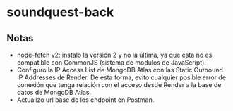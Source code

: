 # soundquest-back

## Notas
- node-fetch v2: instalo la versión 2 y no la última, ya que esta no es compatible con CommonJS (sistema de modulos de JavaScript).
- Configuro la IP Access List de MongoDB Atlas con las Static Outbound IP Addresses de Render. De esta forma, evito cualquier posible error de conexión que tenga relación con el acceso desde Render a la base de datos de MongoDB Atlas.
- Actualizo url base de los endpoint en Postman.